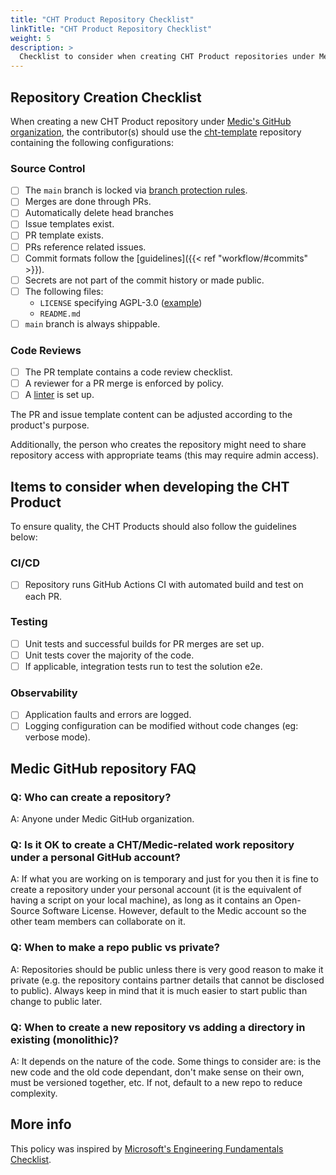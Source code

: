```yaml
---
title: "CHT Product Repository Checklist"
linkTitle: "CHT Product Repository Checklist"
weight: 5
description: >
  Checklist to consider when creating CHT Product repositories under Medic's GitHub organization account
---
```


## Repository Creation Checklist
When creating a new CHT Product repository under [Medic's GitHub organization](https://github.com/medic), the contributor(s) should use the [cht-template](https://github.com/medic/cht-template) repository containing the following configurations:

### Source Control
- [ ] The `main` branch is locked via [branch protection rules](https://docs.github.com/en/repositories/configuring-branches-and-merges-in-your-repository/managing-protected-branches/managing-a-branch-protection-rule).
- [ ] Merges are done through PRs.
- [ ] Automatically delete head branches
- [ ] Issue templates exist.
- [ ] PR template exists.
- [ ] PRs reference related issues.
- [ ] Commit formats follow the [guidelines]({{< ref "workflow/#commits" >}}). 
- [ ] Secrets are not part of the commit history or made public.
- [ ] The following files:
    - `LICENSE` specifying AGPL-3.0 ([example](https://github.com/medic/cht-core/blob/master/LICENSE))
    - `README.md`
- [ ] `main` branch is always shippable.

### Code Reviews
- [ ] The PR template contains a code review checklist.
- [ ] A reviewer for a PR merge is enforced by policy.
- [ ] A [linter](https://github.com/medic/eslint-config) is set up.

The PR and issue template content can be adjusted according to the product's purpose.

Additionally, the person who creates the repository might need to share repository access with appropriate teams (this may require admin access).

## Items to consider when developing the CHT Product
To ensure quality, the CHT Products should also follow the guidelines below:

### CI/CD
- [ ] Repository runs GitHub Actions CI with automated build and test on each PR.

### Testing
- [ ] Unit tests and successful builds for PR merges are set up.
- [ ] Unit tests cover the majority of the code.
- [ ] If applicable, integration tests run to test the solution e2e.

### Observability
- [ ] Application faults and errors are logged.
- [ ] Logging configuration can be modified without code changes (eg: verbose mode).

## Medic GitHub repository FAQ

### Q: Who can create a repository?
A: Anyone under Medic GitHub organization.

### Q: Is it OK to create a CHT/Medic-related work repository under a personal GitHub account?
A: If what you are working on is temporary and just for you then it is fine to create a repository under your personal account (it is the equivalent of having a script on your local machine), as long as it contains an Open-Source Software License. However, default to the Medic account so the other team members can collaborate on it.

### Q: When to make a repo public vs private?
A: Repositories should be public unless there is very good reason to make it private (e.g. the repository contains partner details that cannot be disclosed to public). Always keep in mind that it is much easier to start public than change to public later.

### Q: When to create a new repository vs adding a directory in existing (monolithic)?
A: It depends on the nature of the code. Some things to consider are: is the new code and the old code dependant, don't make sense on their own, must be versioned together, etc. If not, default to a new repo to reduce complexity.

## More info

This policy was inspired by [Microsoft's Engineering Fundamentals Checklist](https://microsoft.github.io/code-with-engineering-playbook/ENG-FUNDAMENTALS-CHECKLIST/).